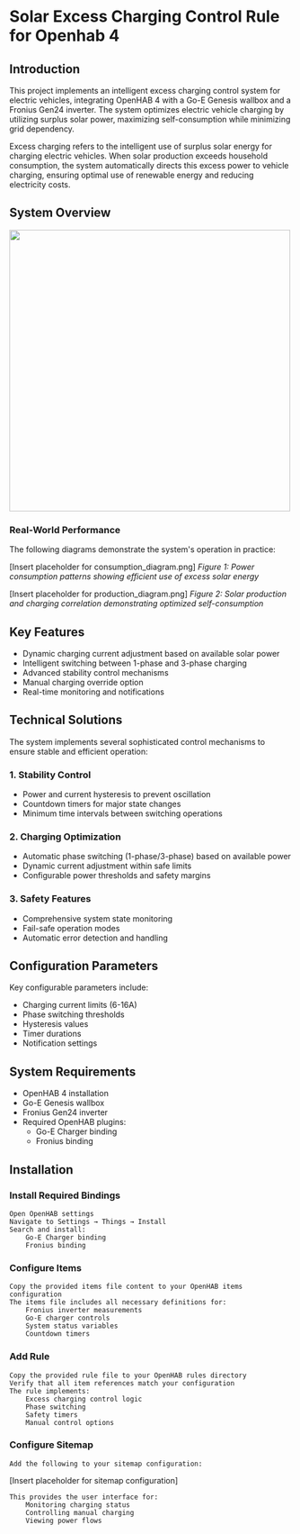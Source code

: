 # Solar Excess Charging Control Rule for Openhab 4

## Introduction

This project implements an intelligent excess charging control system for electric vehicles, integrating OpenHAB 4 with a Go-E Genesis wallbox and a Fronius Gen24 inverter. The system optimizes electric vehicle charging by utilizing surplus solar power, maximizing self-consumption while minimizing grid dependency.

Excess charging refers to the intelligent use of surplus solar energy for charging electric vehicles. When solar production exceeds household consumption, the system automatically directs this excess power to vehicle charging, ensuring optimal use of renewable energy and reducing electricity costs.

## System Overview

<img src="pv-excess-charging.svg" width="500" />

### Real-World Performance

The following diagrams demonstrate the system's operation in practice:

[Insert placeholder for consumption_diagram.png]
*Figure 1: Power consumption patterns showing efficient use of excess solar energy*

[Insert placeholder for production_diagram.png]
*Figure 2: Solar production and charging correlation demonstrating optimized self-consumption*

## Key Features

- Dynamic charging current adjustment based on available solar power
- Intelligent switching between 1-phase and 3-phase charging
- Advanced stability control mechanisms
- Manual charging override option
- Real-time monitoring and notifications

## Technical Solutions

The system implements several sophisticated control mechanisms to ensure stable and efficient operation:

### 1. Stability Control
- Power and current hysteresis to prevent oscillation
- Countdown timers for major state changes
- Minimum time intervals between switching operations

### 2. Charging Optimization
- Automatic phase switching (1-phase/3-phase) based on available power
- Dynamic current adjustment within safe limits
- Configurable power thresholds and safety margins

### 3. Safety Features
- Comprehensive system state monitoring
- Fail-safe operation modes
- Automatic error detection and handling

## Configuration Parameters

Key configurable parameters include:
- Charging current limits (6-16A)
- Phase switching thresholds
- Hysteresis values
- Timer durations
- Notification settings

## System Requirements

- OpenHAB 4 installation
- Go-E Genesis wallbox
- Fronius Gen24 inverter
- Required OpenHAB plugins:
  - Go-E Charger binding
  - Fronius binding

## Installation

### Install Required Bindings
    Open OpenHAB settings
    Navigate to Settings → Things → Install
    Search and install:
        Go-E Charger binding
        Fronius binding

### Configure Items
    Copy the provided items file content to your OpenHAB items configuration
    The items file includes all necessary definitions for:
        Fronius inverter measurements
        Go-E charger controls
        System status variables
        Countdown timers

### Add Rule
    Copy the provided rule file to your OpenHAB rules directory
    Verify that all item references match your configuration
    The rule implements:
        Excess charging control logic
        Phase switching
        Safety timers
        Manual control options

### Configure Sitemap

    Add the following to your sitemap configuration:

[Insert placeholder for sitemap configuration]

    This provides the user interface for:
        Monitoring charging status
        Controlling manual charging
        Viewing power flows

